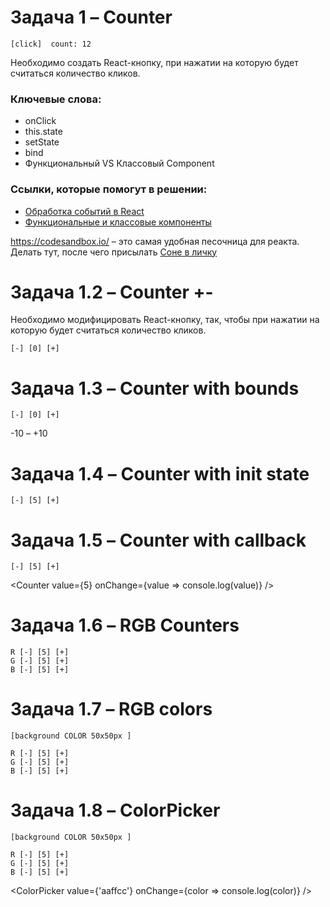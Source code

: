 # Задача 1 – Counter

```
[click]  count: 12
```

Необходимо создать React-кнопку, при нажатии на которую будет считаться количество кликов.

### Ключевые слова: 
- onClick
- this.state
- setState
- bind
- Функциональный VS Классовый Component

### Ссылки, которые помогут в решении:
- [Обработка событий в React](https://ru.reactjs.org/docs/handling-events.html)
- [Функциональные и классовые компоненты](https://ru.reactjs.org/docs/components-and-props.html#function-and-class-components)

https://codesandbox.io/ – это самая удобная песочница для реакта.
Делать тут, после чего присылать [Соне в личку](https://t.me/sophiyabezruk)

# Задача 1.2 – Counter +-


Необходимо модифицировать React-кнопку, так, чтобы при нажатии на которую будет считаться количество кликов.

```
[-] [0] [+]
```

# Задача 1.3 – Counter with bounds

```
[-] [0] [+]
```
-10 – +10

<Counter min={-10} max={10} />


# Задача 1.4 – Counter with init state

```
[-] [5] [+]
```

<Counter value={5} />


# Задача 1.5 – Counter with callback

```
[-] [5] [+]
```

<Counter value={5} onChange={value => console.log(value)} />
 

# Задача 1.6 – RGB Counters

```
R [-] [5] [+]
G [-] [5] [+]
B [-] [5] [+]
```


# Задача 1.7 – RGB colors

```
[background COLOR 50x50px ]

R [-] [5] [+]
G [-] [5] [+]
B [-] [5] [+]
```

# Задача 1.8 – ColorPicker

```
[background COLOR 50x50px ]

R [-] [5] [+]
G [-] [5] [+]
B [-] [5] [+]
```

<ColorPicker value={'aaffcc'} onChange={color => console.log(color)} /> 


  




